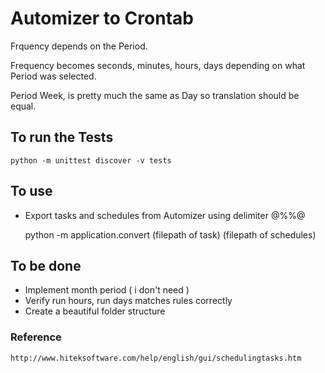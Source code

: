 # Automizer to Crontab

Frquency depends on the Period.

Frequency becomes seconds, minutes, hours, days depending on what Period was selected.

Period Week, is pretty much the same as Day so translation should be equal.

## To run the Tests
    python -m unittest discover -v tests

## To use
* Export tasks and schedules from Automizer using delimiter @%%@

    python -m application.convert (filepath of task) (filepath of schedules)

## To be done
* Implement month period ( i don't need )
* Verify run hours, run days matches rules correctly
* Create a beautiful folder structure

### Reference
    http://www.hiteksoftware.com/help/english/gui/schedulingtasks.htm